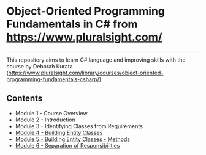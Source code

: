 # Object-Oriented Programming Fundamentals in C# from https://www.pluralsight.com/

------

This repository aims to learn C# language and improving skills with the course by Deborah Kurata (https://www.pluralsight.com/library/courses/object-oriented-programming-fundamentals-csharp/).

## Contents

- Module 1 - Course Overview
- Module 2 - Introduction
- Module 3 - Identifying Classes from Requirements
- [Module 4 - Building Entity Classes](module_04/ACM)
- [Module 5 - Building Entity Classes - Methods](module_05/ACM)
- [Module 6 - Separation of Responsibilities](module_06/ACM)
